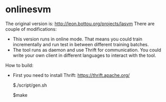 # onlinesvm
The original version is: http://leon.bottou.org/projects/lasvm
There are couple of modifications:
 - This version runs in online mode. That means you could train incrementally and run test in between different training batches.
 - The tool runs as daemon and use Thrift for communication. You could write your own client in different languages to interact with the tool. 
 
How to build:
 - First you need to install Thrift: https://thrift.apache.org/

	$./script/gen.sh

	$make
